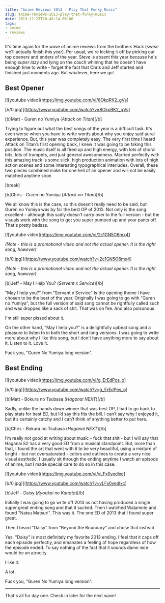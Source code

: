 ```yaml
---
title: "Anime Reviews 2013 - Play That Funky Music"
slug: anime-reviews-2013-play-that-funky-music
date: 2013-12-23T10:48:14-06:00
tags:
- anime
- reviews
---
```

It's time again for the wave of anime reviews from the brothers Hack (swear we'll actually finish this year). Per usual, we're kicking it off by picking our top openers and enders of the year. Steve is absent this year because he's being *super lazy* and lying on the couch whining that he doesn't have enough time to write - forget the fact that Chris and Jeff started and finished just moments ago. But whatever, here we go!

## Best Opener

[![youtube video](https://img.youtube.com/vi/8OkpRK2_gVs]

[b/0.jpg)](https://www.youtube.com/watch?v=8OkpRK2_gVs]

[b)Matt - Guren no Yumiya (_Attack on Titan_)[/b]

Trying to figure out what the best songs of the year is a difficult task. It's even worse when you have to write words about why you enjoy said aural experience. But, this year was completely easy. The very first time I heard Attack on Titan’s first opening back, I knew it was going to be taking this position. The music itself is all fired up and high energy, with lots of choral bits, lots of trumpets, and just general awesomeness. Married perfectly with this amazing track is some slick, high production animation with lots of high action scenes and some interesting typographical interludes. Overall, these two pieces combined make for one hell of an opener and will not be easily matched anytime soon.

[break]

[b]Chris - Guren no Yumiya (_Attack on Titan_)[/b]

We all know this is the case, so this doesn’t really need to be said, but Guren no Yumiya was by far the best OP of 2013.  Not only is the song excellent - although this sadly doesn't carry over to the full version - but the visuals work with the song to get you super pumped up and your pants off.  That's pretty badass.

[![youtube video](https://img.youtube.com/vi/2c1GN5O6mx4]

_(Note - this is a promotional video and not the actual opener. It is the right song, however)_

[b/0.jpg)](https://www.youtube.com/watch?v=2c1GN5O6mx4]

_(Note - this is a promotional video and not the actual opener. It is the right song, however)_

[b)Jeff - May I Help You? (_Servent x Service_)[/b]

"May I help you?" from "Servant x Service" Is the opening theme I have chosen to be the best of the year. Originally I was going to go with "Guren no Yumiya", but the full version of said song cannot be rightfully called such and was dropped like a sack of shit. That was on fire. And also poisonous.

I'm still super pissed about it.

On the other hand, "May I help you?" is a delightfully upbeat song and a pleasure to listen to in both the short and long versions. I was going to write more about why I like this song, but I don't have anything more to say about it. Listen to it. Love it.

Fuck you, "Guren No Yumiya long version".

## Best Ending

[![youtube video](https://img.youtube.com/vi/g_ErEdPos_o]

[b/0.jpg)](https://www.youtube.com/watch?v=g_ErEdPos_o]

[b)Matt - Bokura no Tsubasa (_Haganai NEXT_)[/b]

Sadly, unlike the hands down winner that was best OP, I had to go back to play stats for best ED, but I’d say this fits the bill. I can’t say why I enjoyed it, but it’s certainly catchy and I can’t think of anything better to put here.

[b]Chris - Bokura no Tsubasa (_Haganai NEXT_)[/b]

I’m really not good at writing about music - fuck that shit - but I will say that Haganai S2 has a very good ED from a musical standpoint.  But, more than that, I found the art that went with it to be very beautiful, using a mixture of bright - but not oversaturated - colors and outlines to create a very nice visual aesthetic.  I usually sit through the ending anytime I watch an episode of anime, but I made special care to do so in this case.

[![youtube video](https://img.youtube.com/vi/vLFx0yedlxc]

[b/0.jpg)](https://www.youtube.com/watch?v=vLFx0yedlxc]

[b)Jeff - Daisy (_Kyoukai no Kanata_)[/b]

Initially I was going to go write off 2013 as not having produced a single super great ending song and that it sucked. Then I watched Watamote and found "Natsu Matsuri". This was it. The one ED of 2013 that I found super great.

Then I heard "Daisy" from "Beyond the Boundary" and chose that instead.

Yes, "Daisy" is most definitely my favorite 2013 ending. I feel that it caps off each episode perfectly, and emanates a feeling of hope regardless of how the episode ended. To say nothing of the fact that it sounds damn nice would be an atrocity.

I like it.

A lot.

Fuck you, "Guren No Yumiya long version".

---

That's all for day one. Check in later for the next wave!
